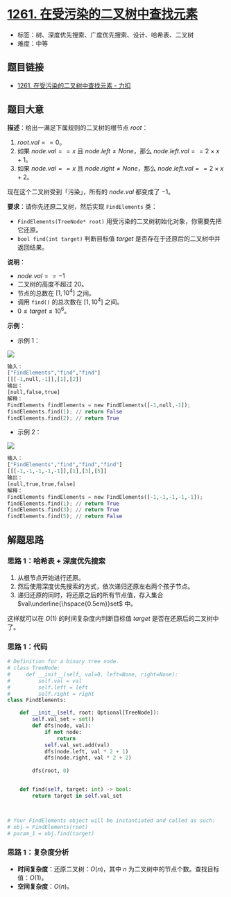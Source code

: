 # [1261. 在受污染的二叉树中查找元素](https://leetcode.cn/problems/find-elements-in-a-contaminated-binary-tree/)

- 标签：树、深度优先搜索、广度优先搜索、设计、哈希表、二叉树
- 难度：中等

## 题目链接

- [1261. 在受污染的二叉树中查找元素 - 力扣](https://leetcode.cn/problems/find-elements-in-a-contaminated-binary-tree/)

## 题目大意

**描述**：给出一满足下属规则的二叉树的根节点 $root$：

1. $root.val == 0$。
2. 如果 $node.val == x$ 且 $node.left \ne None$，那么 $node.left.val == 2 \times x + 1$。
3. 如果 $node.val == x$ 且 $node.right \ne None$，那么 $node.left.val == 2 \times x + 2$​。

现在这个二叉树受到「污染」，所有的 $node.val$ 都变成了 $-1$。

**要求**：请你先还原二叉树，然后实现 `FindElements` 类：

- `FindElements(TreeNode* root)` 用受污染的二叉树初始化对象，你需要先把它还原。
- `bool find(int target)` 判断目标值 $target$ 是否存在于还原后的二叉树中并返回结果。

**说明**：

- $node.val == -1$
- 二叉树的高度不超过 $20$。
- 节点的总数在 $[1, 10^4]$ 之间。
- 调用 `find()` 的总次数在 $[1, 10^4]$ 之间。
- $0 \le target \le 10^6$。

**示例**：

- 示例 1：

![](https://assets.leetcode-cn.com/aliyun-lc-upload/uploads/2019/11/16/untitled-diagram-4-1.jpg)

```python
输入：
["FindElements","find","find"]
[[[-1,null,-1]],[1],[2]]
输出：
[null,false,true]
解释：
FindElements findElements = new FindElements([-1,null,-1]); 
findElements.find(1); // return False 
findElements.find(2); // return True 
```

- 示例 2：

![](https://assets.leetcode-cn.com/aliyun-lc-upload/uploads/2019/11/16/untitled-diagram-4.jpg)

```python
输入：
["FindElements","find","find","find"]
[[[-1,-1,-1,-1,-1]],[1],[3],[5]]
输出：
[null,true,true,false]
解释：
FindElements findElements = new FindElements([-1,-1,-1,-1,-1]);
findElements.find(1); // return True
findElements.find(3); // return True
findElements.find(5); // return False
```

## 解题思路

### 思路 1：哈希表 + 深度优先搜索

1. 从根节点开始进行还原。
2. 然后使用深度优先搜索的方式，依次递归还原左右两个孩子节点。
3. 递归还原的同时，将还原之后的所有节点值，存入集合 $val\underline{\hspace{0.5em}}set$ 中。

这样就可以在 $O(1)$ 的时间复杂度内判断目标值 $target$ 是否在还原后的二叉树中了。

### 思路 1：代码

```Python
# Definition for a binary tree node.
# class TreeNode:
#     def __init__(self, val=0, left=None, right=None):
#         self.val = val
#         self.left = left
#         self.right = right
class FindElements:

    def __init__(self, root: Optional[TreeNode]):
        self.val_set = set()
        def dfs(node, val):
            if not node:
                return
            self.val_set.add(val)
            dfs(node.left, val * 2 + 1)
            dfs(node.right, val * 2 + 2)
        
        dfs(root, 0)


    def find(self, target: int) -> bool:
        return target in self.val_set



# Your FindElements object will be instantiated and called as such:
# obj = FindElements(root)
# param_1 = obj.find(target)
```

### 思路 1：复杂度分析

- **时间复杂度**：还原二叉树：$O(n)$，其中 $n$ 为二叉树中的节点个数。查找目标值：$O(1)$。
- **空间复杂度**：$O(n)$。


